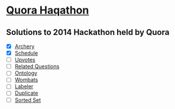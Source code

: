 # [Quora Haqathon](https://www.quora.com/q/quorahaqathon)

## Solutions to 2014 Hackathon held by Quora

- [x] [Archery](https://www.quora.com/q/quorahaqathon/Quora-Haqathon-Archery)
- [x] [Schedule](https://www.quora.com/q/quorahaqathon/Quora-Haqathon-Schedule)
- [ ] [Upvotes](https://www.quora.com/q/quorahaqathon/Quora-Haqathon-Upvotes)
- [ ] [Related Questions](https://www.quora.com/q/quorahaqathon/Quora-Haqathon-Related-Questions)
- [ ] [Ontology](https://www.quora.com/q/quorahaqathon/Quora-Haqathon-Ontology)
- [ ] [Wombats](https://www.quora.com/q/quorahaqathon/Quora-Haqathon-Wombats)
- [ ] [Labeler](https://www.quora.com/q/quorahaqathon/Quora-Haqathon-Labeler)
- [ ] [Duplicate](https://www.quora.com/q/quorahaqathon/Quora-Haqathon-Duplicate)
- [ ] [Sorted Set](https://www.quora.com/q/quorahaqathon/Quora-Haqathon-Sorted-Set)
